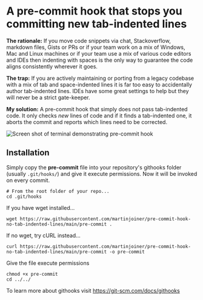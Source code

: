 # A pre-commit hook that stops you committing new tab-indented lines

**The rationale:** If you move code snippets via chat, Stackoverflow, markdown files, Gists or PRs or if your team work on a mix of Windows, Mac and Linux machines or if your team use a mix of various code editors and IDEs then indenting with spaces is the only way to guarantee the code aligns consistently wherever it goes. 

**The trap:** If you are actively maintaining or porting from a legacy codebase with a mix of tab and space-indented lines it is far too easy to accidentally author tab-indented lines. IDEs have some great settings to help but they will never be a strict gate-keeper. 

**My solution:** A pre-commit hook that simply does not pass tab-indented code. It only checks *new* lines of code and if it finds a tab-indented one, it aborts the commit and reports which lines need to be corrected. 

![Screen shot of terminal demonstrating pre-commit hook](/docs/Terminal-Screen-Shot.png "Terminal showing pre-commit hook catching tab-indented code")

## Installation

Simply copy the __pre-commit__ file into your repository's githooks folder (usually `.git/hooks/`) and give it execute permissions. Now it will be invoked on every commit. 

```
# From the root folder of your repo...
cd .git/hooks
```

If you have wget installed...
```
wget https://raw.githubusercontent.com/martinjoiner/pre-commit-hook-no-tab-indented-lines/main/pre-commit .
```

If no wget, try cURL instead...
```
curl https://raw.githubusercontent.com/martinjoiner/pre-commit-hook-no-tab-indented-lines/main/pre-commit -o pre-commit
```

Give the file execute permissions
```
chmod +x pre-commit
cd ../../
```

To learn more about githooks visit https://git-scm.com/docs/githooks 
